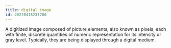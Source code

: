 ```yaml
---
title: digital image
id: 20220415231700
---
```


A digitized image composed of picture elements, also known as pixels, each with finite, discrete quantities of numeric representation for its intensity or gray level. Typically, they are being displayed through a digital medium.
